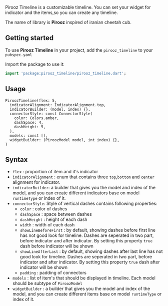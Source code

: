 <!--
This README describes the package. If you publish this package to pub.dev,
this README's contents appear on the landing page for your package.

For information about how to write a good package README, see the guide for
[writing package pages](https://dart.dev/guides/libraries/writing-package-pages).

For general information about developing packages, see the Dart guide for
[creating packages](https://dart.dev/guides/libraries/create-library-packages)
and the Flutter guide for
[developing packages and plugins](https://flutter.dev/developing-packages).
-->

Pirooz Timeline is a customizable timeline. You can set your widget for indicator and the items,so you can create any
timeline.

The name of library is **Pirooz** inspired of iranian cheetah cub.

## Getting started

To use **Pirooz Timeline** in your project, add the `pirooz_timeline` to your `pubspec.yaml`

Import the package to use it:

```dart
import 'package:pirooz_timeline/pirooz_timeline.dart';
```

## Usage

```
PiroozTimeline(flex: 5,
  indicatorAlignment: IndicatorAlignment.top,
  indicatorBuilder: (model, index) {},
  connectorStyle: const ConnectorStyle(
    color: Colors.amber,
    dashSpace: 4,
    dashHeight: 5,
  ),
  models: const [],
  widgetBuilder: (PiroozModel model, int index) {},
)
```

## Syntax

- `flex` : proportion of item and it's indicator
- `indicatorAlignment` : enum that contains three `top`,`bottom` and `center` alignment for indicator.
- `indicatorBuilder`: a builder that gives you the model and index of the model, and you can create different indicators
  base on model `runtimeType` or index of it.
- `connectorStyle`: Style of vertical dashes contains following properties:
    - `color` : color of dashes
    - `dashSpace` : space between dashes
    - `dashHeight` : height of each dash
    - `width` : width of each dash
    - `showLineBeforeFirst` : by default, showing dashes before first line has not good look for timeline. Dashes are
      seperated in two part, before indicator and after indicator. By setting this property `true` dash before indicator
      will be shown
    - `showLineAfterLast` : by default, showing dashes after last line has not good look for timeline. Dashes are
      seperated in two part, before indicator and after indicator. By setting this property `true` dash after indicator
      will be shown
    - `padding` : padding of connectors
- `models` : list of item's that should be displayed in timeline. Each model should be subtype of `PiroozModel`
- `widgetBuilder` : a builder that gives you the model and index of the model, and you can create different items base
  on model `runtimeType` or index of it.

